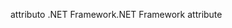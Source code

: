 <span data-ttu-id="1bb8f-101">attributo .NET Framework</span><span class="sxs-lookup"><span data-stu-id="1bb8f-101">.NET Framework attribute</span></span>